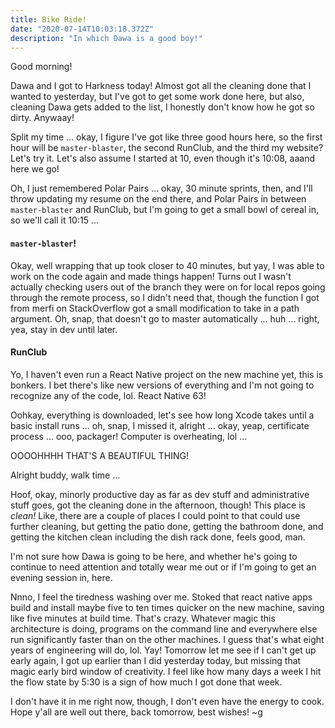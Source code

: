 ```yaml
---
title: Bike Ride!
date: "2020-07-14T10:03:18.372Z"
description: "In which Dawa is a good boy!"
---
```


Good morning!

Dawa and I got to Harkness today! Almost got all the cleaning done that I wanted to yesterday, but I've got to get some work done here, but also, cleaning Dawa gets added to the list, I honestly don't know how he got so dirty. Anywaay!

Split my time ... okay, I figure I've got like three good hours here, so the first hour will be `master-blaster`, the second RunClub, and the third my website? Let's try it. Let's also assume I started at 10, even though it's 10:08, aaand here we go!

Oh, I just remembered Polar Pairs ... okay, 30 minute sprints, then, and I'll throw updating my resume on the end there, and Polar Pairs in between `master-blaster` and RunClub, but I'm going to get a small bowl of cereal in, so we'll call it 10:15 ...

#### `master-blaster`!

Okay, well wrapping that up took closer to 40 minutes, but yay, I was able to work on the code again and made things happen! Turns out I wasn't actually checking users out of the branch they were on for local repos going through the remote process, so I didn't need that, though the function I got from merfi on StackOverflow got a small modification to take in a path argument. Oh, snap, that doesn't go to master automatically ... huh ... right, yea, stay in dev until later.

#### RunClub

Yo, I haven't even run a React Native project on the new machine yet, this is bonkers. I bet there's like new versions of everything and I'm not going to recognize any of the code, lol. React Native 63!

Oohkay, everything is downloaded, let's see how long Xcode takes until a basic install runs ... oh, snap, I missed it, alright ... okay, yeap, certificate process ... ooo, packager! Computer is overheating, lol ...

OOOOHHHH THAT'S A BEAUTIFUL THING!

Alright buddy, walk time ...

Hoof, okay, minorly productive day as far as dev stuff and administrative stuff goes, got the cleaning done in the afternoon, though! This place is _clean!_ Like, there are a couple of places I could point to that could use further cleaning, but getting the patio done, getting the bathroom done, and getting the kitchen clean including the dish rack done, feels good, man.

I'm not sure how Dawa is going to be here, and whether he's going to continue to need attention and totally wear me out or if I'm going to get an evening session in, here.

Nnno, I feel the tiredness washing over me. Stoked that react native apps build and install maybe five to ten times quicker on the new machine, saving like five minutes at build time. That's crazy. Whatever magic this architecture is doing, programs on the command line and everywhere else run significantly faster than on the other machines. I guess that's what eight years of engineering will do, lol. Yay! Tomorrow let me see if I can't get up early again, I got up earlier than I did yesterday today, but missing that magic early bird window of creativity. I feel like how many days a week I hit the flow state by 5:30 is a sign of how much I got done that week.

I don't have it in me right now, though, I don't even have the energy to cook. Hope y'all are well out there, back tomorrow, best wishes!
~g
